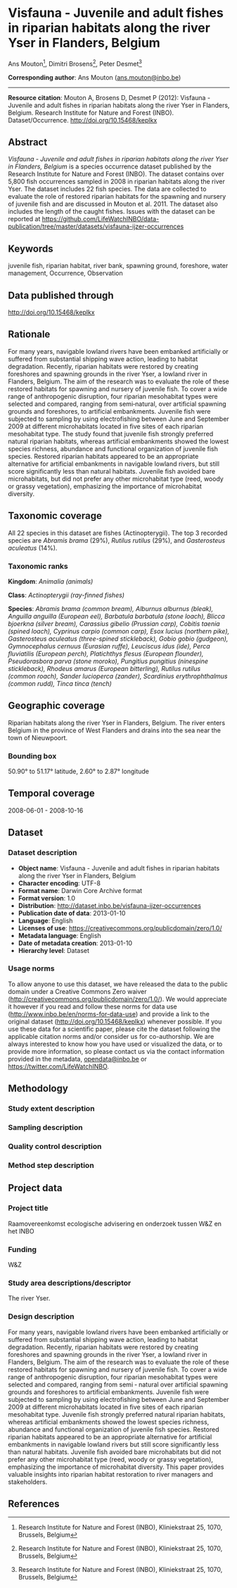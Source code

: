 # Visfauna - Juvenile and adult fishes in riparian habitats along the river Yser in Flanders, Belgium

Ans Mouton[^1], Dimitri Brosens[^1], Peter Desmet[^1]

[^1]: Research Institute for Nature and Forest (INBO), Kliniekstraat 25, 1070, Brussels, Belgium

**Corresponding author**: Ans Mouton (<ans.mouton@inbo.be>)

---

**Resource citation**: Mouton A, Brosens D, Desmet P (2012): Visfauna - Juvenile and adult fishes in riparian habitats along the river Yser in Flanders, Belgium. Research Institute for Nature and Forest (INBO). Dataset/Occurrence. <http://doi.org/10.15468/keplkx>

## Abstract

*Visfauna - Juvenile and adult fishes in riparian habitats along the river Yser in Flanders, Belgium* is a species occurrence dataset published by the Research Institute for Nature and Forest (INBO). The dataset contains over 5,800 fish occurrences sampled in 2008 in riparian habitats along the river Yser. The dataset includes 22 fish species. The data are collected to evaluate the role of restored riparian habitats for the spawning and nursery of juvenile fish and are discussed in Mouton et al. 2011. The dataset also includes the length of the caught fishes. Issues with the dataset can be reported at <https://github.com/LifeWatchINBO/data-publication/tree/master/datasets/visfauna-ijzer-occurrences>

## Keywords

juvenile fish, riparian habitat, river bank, spawning ground, foreshore, water management, Occurrence, Observation

## Data published through

<http://doi.org/10.15468/keplkx>

## Rationale

For many years, navigable lowland rivers have been embanked artificially or suffered from substantial shipping wave action, leading to habitat degradation. Recently, riparian habitats were restored by creating foreshores and spawning grounds in the river Yser, a lowland river in Flanders, Belgium. The aim of the research was to evaluate the role of these restored habitats for spawning and nursery of juvenile fish. To cover a wide range of anthropogenic disruption, four riparian mesohabitat types were selected and compared, ranging from semi‐natural, over artificial spawning grounds and foreshores, to artificial embankments. Juvenile fish were subjected to sampling by using electrofishing between June and September 2009 at different microhabitats located in five sites of each riparian mesohabitat type. The study found that juvenile fish strongly preferred natural riparian habitats, whereas artificial embankments showed the lowest species richness, abundance and functional organization of juvenile fish species. Restored riparian habitats appeared to be an appropriate alternative for artificial embankments in navigable lowland rivers, but still score significantly less than natural habitats. Juvenile fish avoided bare microhabitats, but did not prefer any other microhabitat type (reed, woody or grassy vegetation), emphasizing the importance of microhabitat diversity.

## Taxonomic coverage

All 22 species in this dataset are fishes (Actinopterygii). The top 3 recorded species are *Abramis brama* (29%), *Rutilus rutilus* (29%), and *Gasterosteus aculeatus* (14%).

### Taxonomic ranks

**Kingdom**: *Animalia (animals)*

**Class**: *Actinopterygii (ray-finned fishes)*

**Species**: *Abramis brama (common bream), Alburnus alburnus (bleak), Anguilla anguilla (European eel), Barbatula barbatula (stone loach), Blicca bjoerkna (silver bream), Carassius gibelio (Prussian carp), Cobitis taenia (spined loach), Cyprinus carpio (common carp), Esox lucius (northern pike), Gasterosteus aculeatus (three-spined stickleback), Gobio gobio (gudgeon), Gymnocephalus cernuus (Eurasian ruffe), Leuciscus idus (ide), Perca fluviatilis (European perch), Platichthys flesus (European flounder), Pseudorasbora parva (stone moroko), Pungitius pungitius (ninespine stickleback), Rhodeus amarus (European bitterling), Rutilus rutilus (common roach), Sander lucioperca (zander), Scardinius erythrophthalmus (common rudd), Tinca tinca (tench)*

## Geographic coverage

Riparian habitats along the river Yser in Flanders, Belgium. The river enters Belgium in the province of West Flanders and drains into the sea near the town of Nieuwpoort.

### Bounding box

50.90° to 51.17° latitude, 2.60° to 2.87° longitude

## Temporal coverage

2008-06-01 - 2008-10-16

## Dataset

### Dataset description

* **Object name**: Visfauna - Juvenile and adult fishes in riparian habitats along the river Yser in Flanders, Belgium
* **Character encoding**: UTF-8
* **Format name**: Darwin Core Archive format
* **Format version**: 1.0
* **Distribution**: <http://dataset.inbo.be/visfauna-ijzer-occurrences>
* **Publication date of data**: 2013-01-10
* **Language**: English
* **Licenses of use**: <https://creativecommons.org/publicdomain/zero/1.0/>
* **Metadata language**: English
* **Date of metadata creation**: 2013-01-10
* **Hierarchy level**: Dataset

### Usage norms

To allow anyone to use this dataset, we have released the data to the public domain under a Creative Commons Zero waiver (<http://creativecommons.org/publicdomain/zero/1.0/>). We would appreciate it however if you read and follow these norms for data use (<http://www.inbo.be/en/norms-for-data-use>) and provide a link to the original dataset (<http://doi.org/10.15468/keplkx>) whenever possible. If you use these data for a scientific paper, please cite the dataset following the applicable citation norms and/or consider us for co-authorship. We are always interested to know how you have used or visualized the data, or to provide more information, so please contact us via the contact information provided in the metadata, <opendata@inbo.be> or <https://twitter.com/LifeWatchINBO>.

## Methodology

### Study extent description



### Sampling description



### Quality control description



### Method step description



## Project data

### Project title

Raamovereenkomst ecologische advisering en onderzoek tussen W&Z en het INBO

### Funding

W&Z

### Study area descriptions/descriptor

The river Yser.

### Design description

For many years, navigable lowland rivers have been embanked artificially or suffered from substantial shipping wave action, leading to habitat degradation. Recently, riparian habitats were restored by creating foreshores and spawning grounds in the river Yser, a lowland river in Flanders, Belgium. The aim of the research was to evaluate the role of these restored habitats for spawning and nursery of juvenile fish. To cover a wide range of anthropogenic disruption, four riparian mesohabitat types were selected and compared, ranging from semi ‐ natural over artificial spawning grounds and foreshores to artificial embankments. Juvenile fish were subjected to sampling by using electrofishing between June and September 2009 at different microhabitats located in five sites of each riparian mesohabitat type. Juvenile fish strongly preferred natural riparian habitats, whereas artificial embankments showed the lowest species richness, abundance and functional organization of juvenile fish species. Restored riparian habitats appeared to be an appropriate alternative for artificial embankments in navigable lowland rivers but still score significantly less than natural habitats. Juvenile fish avoided bare microhabitats but did not prefer any other microhabitat type (reed, woody or grassy vegetation), emphasizing the importance of microhabitat diversity. This paper provides valuable insights into riparian habitat restoration to river managers and stakeholders.

## References
